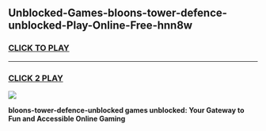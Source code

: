 
## Unblocked-Games-bloons-tower-defence-unblocked-Play-Online-Free-hnn8w
<h3>
<a href="https://premium76.site?title=bloons-tower-defence-unblocked&ref=26A">CLICK TO PLAY</a></h3>
<hr>

<h3>
<a href="https://premium76.site?title=bloons-tower-defence-unblocked&ref=26A">CLICK 2 PLAY</a>
  
</h3>

<a href="https://premium76.site?title=bloons-tower-defence-unblocked&ref=26A"><img src="https://clearcache.store/games.png"></a>


**bloons-tower-defence-unblocked games unblocked: Your Gateway to Fun and Accessible Online Gaming**
